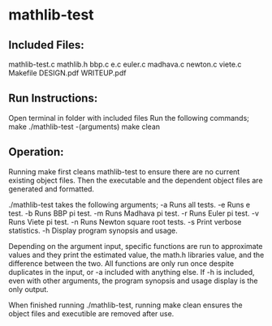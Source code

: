 # mathlib-test

## Included Files:
mathlib-test.c
mathlib.h
bbp.c
e.c
euler.c
madhava.c
newton.c
viete.c
Makefile
DESIGN.pdf
WRITEUP.pdf

## Run Instructions:
Open terminal in folder with included files
Run the following commands;
make
./mathlib-test -(arguments)
make clean

## Operation:
Running make first cleans mathlib-test to ensure there are no current existing object files. Then the executable and the dependent object files are generated and formatted. 

./mathlib-test takes the following arguments;
  -a   Runs all tests.
  -e   Runs e test.
  -b   Runs BBP pi test.
  -m   Runs Madhava pi test.
  -r   Runs Euler pi test.
  -v   Runs Viete pi test.
  -n   Runs Newton square root tests.
  -s   Print verbose statistics.
  -h   Display program synopsis and usage.

Depending on the argument input, specific functions are run to approximate values and they print the estimated value, the math.h libraries value, and the difference between the two. 
All functions are only run once despite duplicates in the input, or -a included with anything else.
If -h is included, even with other arguments, the program synopsis and usage display is the only output.

When finished running ./mathlib-test, running make clean ensures the object files and executible are removed after use.

